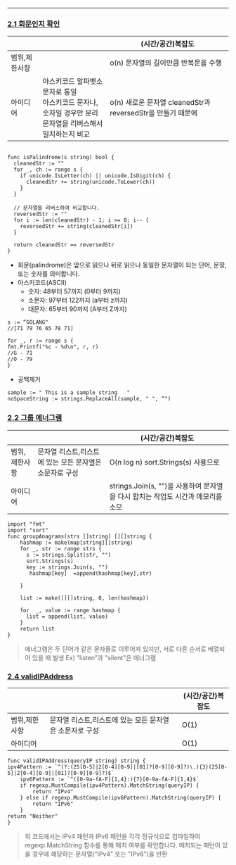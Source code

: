 ___
### [2.1 회문인지 확인](https://leetcode.com/problems/valid-palindrome/submissions/)

|                |                          | (시간/공간)복잡도                                    |
|:----------------|-------------------------------|-----------------------------------------------|
|범위,제한사항|      | o(n) 문자열의 길이만큼 반복문을 수행                        |
|아이디어          | 아스키코드 알파벳소문자로 통일 <br/> 아스키코드 문자나,숫자일 경우만 분리 <br/> 문자열을 리버스해서 일치하는지 비교 <br/>  | o(n) 새로운 문자열 cleanedStr과 reversedStr을 만들기 때문에 |

```

func isPalindrome(s string) bool {
  cleanedStr := ""
  for _, ch := range s {
    if unicode.IsLetter(ch) || unicode.IsDigit(ch) {
      cleanedStr += string(unicode.ToLower(ch))
    }
  }

  // 문자열을 리버스하여 비교합니다.
  reversedStr := ""
  for i := len(cleanedStr) - 1; i >= 0; i-- {
    reversedStr += string(cleanedStr[i])
  }

  return cleanedStr == reversedStr
}
```

- 회문(palindrome)은 앞으로 읽으나 뒤로 읽으나 동일한 문자열이 되는 단어, 문장, 또는 숫자를 의미합니다.
- 아스키코드(ASCII)
  - 숫자: 48부터 57까지 (0부터 9까지)
  - 소문자: 97부터 122까지 (a부터 z까지)
  - 대문자: 65부터 90까지 (A부터 Z까지)
```	
s := “GOLANG"
//[71 79 76 65 78 71]

for _, r := range s {
fmt.Printf("%c - %d\n", r, r)
//G - 71
//O - 79
}
```
- 공백제거
```
sample := " This is a sample string   "
noSpaceString := strings.ReplaceAll(sample, " ", “")
```

### [2.2 그룹 에너그램](https://leetcode.com/problems/group-anagrams/)

|                |                                 |(시간/공간)복잡도                    |
|:----------------|---------------------------------|--------------------------|
|범위,제한사항| 문자열 리스트,리스트에 있는 모든 문자열은 소문자로 구성 | O(n log n) sort.Strings(s) 사용으로 |
|아이디어          |                                 | strings.Join(s, "")을 사용하여 문자열을 다시 합치는 작업도 시간과 메모리를 소모   |

```
import "fmt"
import "sort"
func groupAnagrams(strs []string) [][]string {
    hashmap := make(map[string][]string)
    for _, str := range strs {
      s := strings.Split(str, "")
      sort.Strings(s)
      key := strings.Join(s, "")
       hashmap[key]  =append(hashmap[key],str)
      
    }

    list := make([][]string, 0, len(hashmap))

    for  _, value := range hashmap {
      list = append(list, value)
    }
    return list
}

```

>  에너그램은 두 단어가 같은 문자들로 이루어져 있지만, 서로 다른 순서로 배열되어 있을 때 발생
Ex) ”listen”과 "silent"은 에너그램

### [2.4 validIPAddress](https://leetcode.com/problems/validate-ip-address/)

|                |                                 | (시간/공간)복잡도                                            |
|:----------------|---------------------------------|-------------------------------------------------------|
|범위,제한사항| 문자열 리스트,리스트에 있는 모든 문자열은 소문자로 구성 | O(1)|                                                  |
|아이디어          |                                 | O(1) |

```
func validIPAddress(queryIP string) string {
ipv4Pattern := `^(?:(25[0-5]|2[0-4][0-9]|[01]?[0-9][0-9]?)\.){3}(25[0-5]|2[0-4][0-9]|[01]?[0-9][0-9]?)$`
	ipv6Pattern := `^([0-9a-fA-F]{1,4}:){7}[0-9a-fA-F]{1,4}$`
	if regexp.MustCompile(ipv4Pattern).MatchString(queryIP) {
		return "IPv4"
	} else if regexp.MustCompile(ipv6Pattern).MatchString(queryIP) {
		return "IPv6"
	}
return "Neither"
}
```

> 위 코드에서는 IPv4 패턴과 IPv6 패턴을 각각 정규식으로 컴파일하여 regexp.MatchString 함수를 통해 매치 여부를 확인합니다. 매치되는 패턴이 있을 경우에 해당하는 문자열("IPv4" 또는 "IPv6")을 반환

